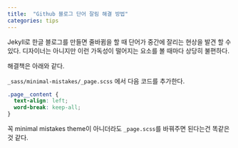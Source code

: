 ```yaml
---
title:  "Github 블로그 단어 잘림 해결 방법"
categories: tips
---
```


Jekyll로 한글 블로그를 만들면 줄바뀜을 할 때 단어가 중간에 잘리는 현상을 발견 할 수 있다. 디자이너는 아니지만 이런 가독성이 떨어지는 요소를 볼 때마다 상당히 불편하다. 

해결책은 아래와 같다.

```_sass/minimal-mistakes/_page.scss``` 에서 다음 코드를 추가한다.

```scss
.page__content {
  text-align: left;
  word-break: keep-all;
}
```
꼭 minimal mistakes theme이 아니더라도 ```_page.scss```를 바꿔주면 된다는건 똑같은 것 같다.